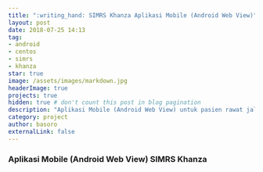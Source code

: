 ```yaml
---
title: ":writing_hand: SIMRS Khanza Aplikasi Mobile (Android Web View)"
layout: post
date: 2018-07-25 14:13
tag:
- android
- centos
- simrs
- khanza
star: true
image: /assets/images/markdown.jpg
headerImage: true
projects: true
hidden: true # don't count this post in blog pagination
description: "Aplikasi Mobile (Android Web View) untuk pasien rawat jalan SIMRS Khanza"
category: project
author: basoro
externalLink: false
---
```


### Aplikasi Mobile (Android Web View) SIMRS Khanza  
